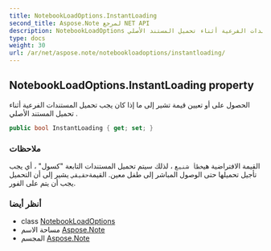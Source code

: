 ```yaml
---
title: NotebookLoadOptions.InstantLoading
second_title: Aspose.Note لمرجع NET API
description: NotebookLoadOptions ملكية. الحصول على أو تعيين قيمة تشير إلى ما إذا كان يجب تحميل المستندات الفرعية أثناء تحميل المستند الأصلي .
type: docs
weight: 30
url: /ar/net/aspose.note/notebookloadoptions/instantloading/
---
```

## NotebookLoadOptions.InstantLoading property

الحصول على أو تعيين قيمة تشير إلى ما إذا كان يجب تحميل المستندات الفرعية أثناء تحميل المستند الأصلي .

```csharp
public bool InstantLoading { get; set; }
```

### ملاحظات

القيمة الافتراضية هي`خطأ شنيع` ، لذلك سيتم تحميل المستندات التابعة "كسول" ، أي يجب تأجيل تحميلها حتى الوصول المباشر إلى طفل معين. القيمة`حقيقي` يشير إلى أن التحميل يجب أن يتم على الفور.

### أنظر أيضا

* class [NotebookLoadOptions](../)
* مساحة الاسم [Aspose.Note](../../notebookloadoptions/)
* المجسم [Aspose.Note](../../../)


